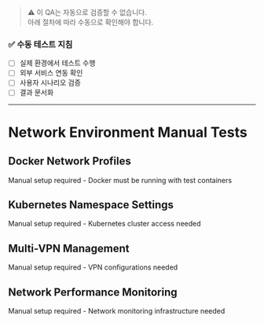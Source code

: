 > ⚠️ 이 QA는 자동으로 검증할 수 없습니다.  
> 아래 절차에 따라 수동으로 확인해야 합니다.

### ✅ 수동 테스트 지침
- [ ] 실제 환경에서 테스트 수행
- [ ] 외부 서비스 연동 확인
- [ ] 사용자 시나리오 검증
- [ ] 결과 문서화

---

# Network Environment Manual Tests

## Docker Network Profiles
Manual setup required - Docker must be running with test containers

## Kubernetes Namespace Settings
Manual setup required - Kubernetes cluster access needed

## Multi-VPN Management
Manual setup required - VPN configurations needed

## Network Performance Monitoring
Manual setup required - Network monitoring infrastructure needed
